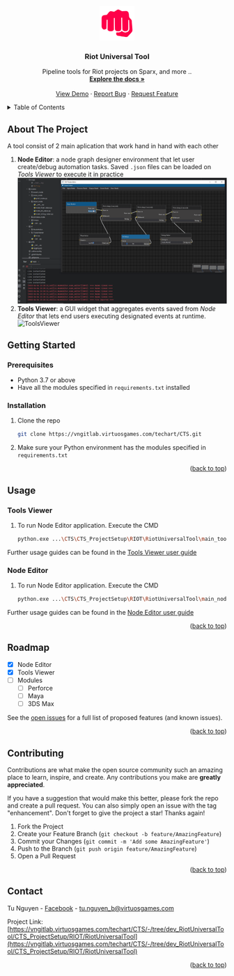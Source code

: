 <a name="readme-top"></a>

<!-- PROJECT LOGO -->
<br />
<div align="center">
  <a href="https://vngitlab.virtuosgames.com/techart/CTS/-/tree/dev_RiotUniversalTool/CTS_ProjectSetup/RIOT/RiotUniversalTool">
    <img src="docs/source/_static/logo_square.svg" alt="Logo" width="80" height="80">
  </a>

<h3 align="center">Riot Universal Tool</h3>

  <p align="center">
    Pipeline tools for Riot projects on Sparx, and more ..
    <br />
    <a href="https://vngitlab.virtuosgames.com/techart/CTS/-/tree/dev_RiotUniversalTool/CTS_ProjectSetup/RIOT/RiotUniversalTool/docs"><strong>Explore the docs »</strong></a>
    <br />
    <br />
    <a href="https://vngitlab.virtuosgames.com/techart/CTS/-/tree/dev_RiotUniversalTool/CTS_ProjectSetup/RIOT/RiotUniversalTool">View Demo</a>
    ·
    <a href="https://vngitlab.virtuosgames.com/techart/CTS/issues">Report Bug</a>
    ·
    <a href="https://vngitlab.virtuosgames.com/techart/CTS/issues">Request Feature</a>
  </p>
</div>



<!-- TABLE OF CONTENTS -->
<details>
  <summary>Table of Contents</summary>
  <ol>
    <li>
      <a href="#about-the-project">About The Project</a>
    </li>
    <li>
      <a href="#getting-started">Getting Started</a>
      <ul>
        <li><a href="#prerequisites">Prerequisites</a></li>
        <li><a href="#installation">Installation</a></li>
      </ul>
    </li>
    <li><a href="#usage">Usage</a></li>
    <li><a href="#roadmap">Roadmap</a></li>
    <li><a href="#contributing">Contributing</a></li>
    <li><a href="#contact">Contact</a></li>
  </ol>
</details>


<!-- ABOUT THE PROJECT -->
## About The Project

A tool consist of 2 main aplication that work hand in hand with each other
1. **Node Editor**: a node graph designer environment that let user create/debug automation tasks. Saved `.json` files can be loaded
on *Tools Viewer* to execute it in practice
![NodeEditor](docs/source/images/node_editor_demo.gif)
2. **Tools Viewer**: a GUI widget that aggregates events saved from *Node Editor* that lets end users executing designated
events at runtime.
![ToolsViewer](docs/source/images/tools_viewer_demo.gif)
<!-- GETTING STARTED -->
## Getting Started


### Prerequisites

* Python 3.7 or above
* Have all the modules specified in `requirements.txt` installed

### Installation

1. Clone the repo
    ```sh
    git clone https://vngitlab.virtuosgames.com/techart/CTS.git
    ```
2. Make sure your Python environment has the modules specified in `requirements.txt`
<p align="right">(<a href="#readme-top">back to top</a>)</p>



<!-- USAGE EXAMPLES -->
## Usage

### Tools Viewer
1. To run Node Editor application. Execute the CMD
    ```sh
    python.exe ...\CTS\CTS_ProjectSetup\RIOT\RiotUniversalTool\main_tools_viewer.py 
    ```
Further usage guides can be found in the [Tools Viewer user guide](https://vngitlab.virtuosgames.com/techart/CTS/-/blob/dev_RiotUniversalTool/CTS_ProjectSetup/RIOT/RiotUniversalTool/docs/ToolsViewer.md)
### Node Editor
1. To run Node Editor application. Execute the CMD
    ```sh
    python.exe ...\CTS\CTS_ProjectSetup\RIOT\RiotUniversalTool\main_node_editor.py 
    ```
Further usage guides can be found in the [Node Editor user guide](https://vngitlab.virtuosgames.com/techart/CTS/-/blob/dev_RiotUniversalTool/CTS_ProjectSetup/RIOT/RiotUniversalTool/docs/NodeEditor.md)


<p align="right">(<a href="#readme-top">back to top</a>)</p>



<!-- ROADMAP -->
## Roadmap

- [X] Node Editor
- [X] Tools Viewer
- [ ] Modules
    - [ ] Perforce
    - [ ] Maya
    - [ ] 3DS Max

See the [open issues](https://vngitlab.virtuosgames.com/techart/CTS/issues) for a full list of proposed features (and known issues).

<p align="right">(<a href="#readme-top">back to top</a>)</p>



<!-- CONTRIBUTING -->
## Contributing

Contributions are what make the open source community such an amazing place to learn, inspire, and create. Any contributions you make are **greatly appreciated**.

If you have a suggestion that would make this better, please fork the repo and create a pull request. You can also simply open an issue with the tag "enhancement".
Don't forget to give the project a star! Thanks again!

1. Fork the Project
2. Create your Feature Branch (`git checkout -b feature/AmazingFeature`)
3. Commit your Changes (`git commit -m 'Add some AmazingFeature'`)
4. Push to the Branch (`git push origin feature/AmazingFeature`)
5. Open a Pull Request

<p align="right">(<a href="#readme-top">back to top</a>)</p>



<!-- CONTACT -->
## Contact

Tu Nguyen - [Facebook](https://www.facebook.com/nguyenanh.tuantu) - tu.nguyen_b@virtuosgames.com

Project Link: [https://vngitlab.virtuosgames.com/techart/CTS/-/tree/dev_RiotUniversalTool/CTS_ProjectSetup/RIOT/RiotUniversalTool](https://vngitlab.virtuosgames.com/techart/CTS/-/tree/dev_RiotUniversalTool/CTS_ProjectSetup/RIOT/RiotUniversalTool)

<p align="right">(<a href="#readme-top">back to top</a>)</p>
